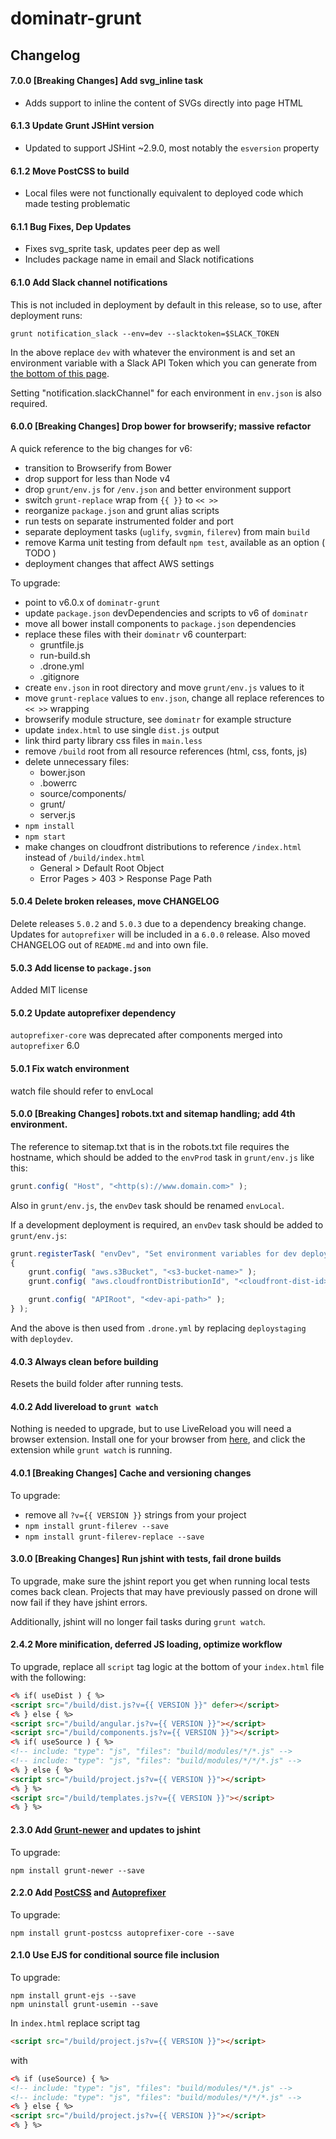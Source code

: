# dominatr-grunt

## Changelog


#### 7.0.0 [Breaking Changes] Add svg_inline task

- Adds support to inline the content of SVGs directly into page HTML

#### 6.1.3 Update Grunt JSHint version

- Updated to support JSHint ~2.9.0, most notably the `esversion` property

#### 6.1.2 Move PostCSS to build

- Local files were not functionally equivalent to deployed code which made testing problematic

#### 6.1.1 Bug Fixes, Dep Updates

- Fixes svg_sprite task, updates peer dep as well
- Includes package name in email and Slack notifications

#### 6.1.0 Add Slack channel notifications

This is not included in deployment by default in this release, so to use, after deployment runs:

`grunt notification_slack --env=dev --slacktoken=$SLACK_TOKEN`

In the above replace `dev` with whatever the environment is and set an environment variable with a Slack API Token which you can generate from [the bottom of this page](https://api.slack.com/web).

Setting "notification.slackChannel" for each environment in `env.json` is also required.

#### 6.0.0 [Breaking Changes] Drop bower for browserify; massive refactor

A quick reference to the big changes for v6:
- transition to Browserify from Bower
- drop support for less than Node v4
- drop `grunt/env.js` for `/env.json` and better environment support
- switch `grunt-replace` wrap from `{{ }}` to `<< >>`
- reorganize `package.json` and grunt alias scripts
- run tests on separate instrumented folder and port
- separate deployment tasks (`uglify`, `svgmin`, `filerev`) from main `build`
- remove Karma unit testing from default `npm test`, available as an option ( TODO )
- deployment changes that affect AWS settings

To upgrade:

- point to v6.0.x of `dominatr-grunt`
- update `package.json` devDependencies and scripts to v6 of `dominatr`
- move all bower install components to `package.json` dependencies
- replace these files with their `dominatr` v6 counterpart:
    - gruntfile.js
    - run-build.sh
    - .drone.yml
    - .gitignore
- create `env.json` in root directory and move `grunt/env.js` values to it
- move `grunt-replace` values to `env.json`, change all replace references to `<< >>` wrapping
- browserify module structure, see `dominatr` for example structure
- update `index.html` to use single `dist.js` output
- link third party library css files in `main.less`
- remove `/build` root from all resource references (html, css, fonts, js)
- delete unnecessary files:
    - bower.json
    - .bowerrc
    - source/components/
    - grunt/
    - server.js
- `npm install`
- `npm start`
- make changes on cloudfront distributions to reference `/index.html` instead of `/build/index.html`
    - General > Default Root Object
    - Error Pages > 403 > Response Page Path


#### 5.0.4 Delete broken releases, move CHANGELOG

Delete releases `5.0.2` and `5.0.3` due to a dependency breaking change. Updates for `autoprefixer` will be included in a `6.0.0` release. Also moved CHANGELOG out of `README.md` and into own file.

#### 5.0.3 Add license to `package.json`

Added MIT license

#### 5.0.2 Update autoprefixer dependency

`autoprefixer-core` was deprecated after components merged into `autoprefixer` 6.0

#### 5.0.1 Fix watch environment

watch file should refer to envLocal

#### 5.0.0 [Breaking Changes] robots.txt and sitemap handling; add 4th environment.

The reference to sitemap.txt that is in the robots.txt file requires the hostname, which should be added to the `envProd` task in `grunt/env.js` like this:

```js
grunt.config( "Host", "<http(s)://www.domain.com>" );
```

Also in `grunt/env.js`, the `envDev` task should be renamed `envLocal`.

If a development deployment is required, an `envDev` task should be added to `grunt/env.js`:

```js
grunt.registerTask( "envDev", "Set environment variables for dev deployment", function ()
{
    grunt.config( "aws.s3Bucket", "<s3-bucket-name>" );
    grunt.config( "aws.cloudfrontDistributionId", "<cloudfront-dist-id>" );

    grunt.config( "APIRoot", "<dev-api-path>" );
} );
```

And the above is then used from `.drone.yml` by replacing `deploystaging` with `deploydev`.

#### 4.0.3 Always clean before building

Resets the build folder after running tests.

#### 4.0.2 Add livereload to `grunt watch`

Nothing is needed to upgrade, but to use LiveReload you will need a browser extension. Install one for your browser from [here](http://livereload.com/extensions/), and click the extension while `grunt watch` is running.

#### 4.0.1 [Breaking Changes] Cache and versioning changes

To upgrade:

- remove all `?v={{ VERSION }}` strings from your project
- `npm install grunt-filerev --save`
- `npm install grunt-filerev-replace --save`


#### 3.0.0 [Breaking Changes] Run jshint with tests, fail drone builds

To upgrade, make sure the jshint report you get when running local tests comes back clean.  Projects that may have previously passed on drone will now fail if they have jshint errors.

Additionally, jshint will no longer fail tasks during `grunt watch`.


#### 2.4.2 More minification, deferred JS loading, optimize workflow

To upgrade, replace all `script` tag logic at the bottom of your `index.html` file with the following:
```html
<% if( useDist ) { %>
<script src="/build/dist.js?v={{ VERSION }}" defer></script>
<% } else { %>
<script src="/build/angular.js?v={{ VERSION }}"></script>
<script src="/build/components.js?v={{ VERSION }}"></script>
<% if( useSource ) { %>
<!-- include: "type": "js", "files": "build/modules/*/*.js" -->
<!-- include: "type": "js", "files": "build/modules/*/*/*.js" -->
<% } else { %>
<script src="/build/project.js?v={{ VERSION }}"></script>
<% } %>
<script src="/build/templates.js?v={{ VERSION }}"></script>
<% } %>
```

#### 2.3.0 Add [Grunt-newer](https://github.com/tschaub/grunt-newer) and updates to jshint

To upgrade:
```
npm install grunt-newer --save
```

#### 2.2.0 Add [PostCSS](https://github.com/nDmitry/grunt-postcss) and [Autoprefixer](https://github.com/postcss/autoprefixer)

To upgrade:
```
npm install grunt-postcss autoprefixer-core --save
```

#### 2.1.0 Use EJS for conditional source file inclusion

To upgrade:
```
npm install grunt-ejs --save
npm uninstall grunt-usemin --save
```

In `index.html` replace script tag

```html
<script src="/build/project.js?v={{ VERSION }}"></script>
```

with

```html
<% if (useSource) { %>
<!-- include: "type": "js", "files": "build/modules/*/*.js" -->
<!-- include: "type": "js", "files": "build/modules/*/*/*.js" -->
<% } else { %>
<script src="/build/project.js?v={{ VERSION }}"></script>
<% } %>
```
